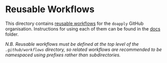 # Reusable Workflows
This directory contains [reusable workflows](https://docs.github.com/en/actions/using-workflows/reusing-workflows) for the `doapply` GitHub organisation. 
Instructions for using each of them can be found in the [docs](./docs) folder.

_N.B. Reusable workflows must be defined at the top level of the `.github/workflows` directory, so related workflows
are recommended to be namespaced using prefixes rather than subdirectories._
